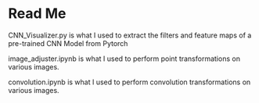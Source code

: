 # Read Me

CNN_Visualizer.py is what I used to extract the filters and feature maps of a pre-trained CNN Model from Pytorch

image_adjuster.ipynb is what I used to perform point transformations on various images.

convolution.ipynb is what I used to perform convolution transformations on various images.
